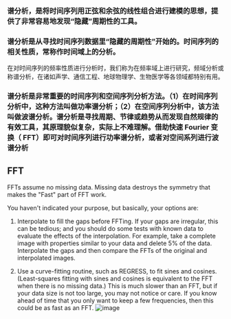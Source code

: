### 谱分析，是将时间序列用正弦和余弦的线性组合进行建模的思想，提供了非常容易地发现“隐藏”周期性的工具。
 
### 谱分析是从寻找时间序列数据里“隐藏的周期性”开始的。时间序列的相关性质，常称作时间域上的分析。
 在对时间序列的频率性质进行分析时，我们称为在频率域上进行研究，频域分析或称谱分析，在诸如声学、通信工程、地球物理学、生物医学等各领域都特别有用。
 
### 谱分析是非常重要的时间序列和空间序列分析方法。（1）在时间序列分析中，这种方法叫做功率谱分析；（2）在空间序列分析中，该方法叫做波谱分析。谱分析是寻找周期、节律或趋势从而发现自然规律的有效工具，其原理貌似复杂，实际上不难理解。借助快速 Fourier 变换（ FFT）即可对时间序列进行功率谱分析，或者对空间系列进行波谱分析

## FFT

FFTs assume no missing data. Missing data destroys the symmetry that makes the "Fast" part of FFT work.

You haven't indicated your purpose, but basically, your options are:

1) Interpolate to fill the gaps before FFTing. If your gaps are
irregular, this can be tedious; and you should do some tests with known
data to evaluate the effects of the interpolation. For example, take a
complete image with properties similar to your data and delete 5% of the
data. Interpolate the gaps and then compare the FFTs of the original
and interpolated images.

2) Use a curve-fitting routine, such as REGRESS, to fit sines and
cosines. (Least-squares fitting with sines and cosines is equivalent to
the FFT when there is no missing data.) This is much slower than an
FFT, but if your data size is not too large, you may not notice or care.
If you know ahead of time that you only want to keep a few frequencies,
then this could be as fast as an FFT.
![image](https://user-images.githubusercontent.com/21980320/172716259-2962560f-a668-46eb-8736-99edaffa9e62.png)
